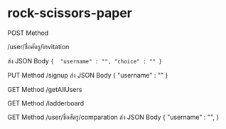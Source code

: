 # rock-scissors-paper

POST Method

/user/ชื่อศัตรู/invitation

ส่ง JSON Body `{ 
"username" : "",
"choice" : ""
}`

PUT Method
/signup
ส่ง JSON Body
{
"username" : ""
}

GET Method
/getAllUsers

GET Method
/ladderboard

GET Method
/user/ชื่อศัตรู/comparation
ส่ง JSON Body
{
"username" : "",
}
